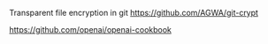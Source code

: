 Transparent file encryption in git
https://github.com/AGWA/git-crypt


https://github.com/openai/openai-cookbook